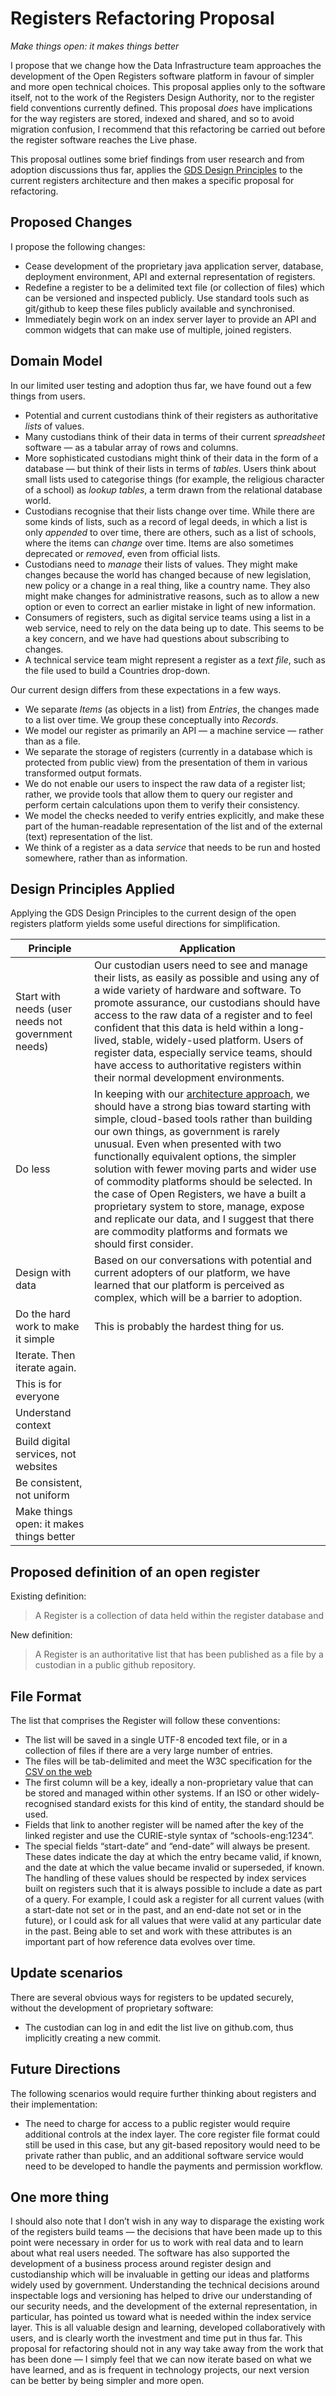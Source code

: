 # Registers Refactoring Proposal

*Make things open: it makes things better*

I propose that we change how the Data Infrastructure team approaches the development of the Open Registers software platform in favour of simpler and more open technical choices. This proposal applies only to the software itself, not to the work of the Registers Design Authority, nor to the register field conventions currently defined. This proposal _does_ have implications for the way registers are stored, indexed and shared, and so to avoid migration confusion, I recommend that this refactoring be carried out before the register software reaches the Live phase.

This proposal outlines some brief findings from user research and from adoption discussions thus far, applies the [GDS Design Principles](https://www.gov.uk/design-principles) to the current registers architecture and then makes a specific proposal for refactoring.

## Proposed Changes

I propose the following changes:

* Cease development of the proprietary java application server, database, deployment environment, API and external representation of registers.
* Redefine a register to be a delimited text file (or collection of files) which can be versioned and inspected publicly. Use standard tools such as git/github to keep these files publicly available and synchronised.
* Immediately begin work on an index server layer to provide an API and common widgets that can make use of multiple, joined registers.

## Domain Model

In our limited user testing and adoption thus far, we have found out a few things from users.

* Potential and current custodians think of their registers as authoritative *lists* of values.
* Many custodians think of their data in terms of their current *spreadsheet* software — as a tabular array of rows and columns.
* More sophisticated custodians might think of their data in the form of a database — but think of their lists in terms of *tables*. Users think about small lists used to categorise things (for example, the religious character of a school) as *lookup tables*, a term drawn from the relational database world.
* Custodians recognise that their lists change over time. While there are some kinds of lists, such as a record of legal deeds, in which a list is only *appended* to over time, there are others, such as a list of schools, where the items can *change* over time. Items are also sometimes deprecated or *removed*, even from official lists.
* Custodians need to *manage* their lists of values. They might make changes because the world has changed because of new legislation, new policy or a change in a real thing, like a country name. They also might make changes for administrative reasons, such as to allow a new option or even to correct an earlier mistake in light of new information.
* Consumers of registers, such as digital service teams using a list in a web service, need to rely on the data being up to date. This seems to be a key concern, and we have had questions about subscribing to changes.
* A technical service team might represent a register as a *text file*, such as the file used to build a Countries drop-down.

Our current design differs from these expectations in a few ways. 

* We separate *Items* (as objects in a list) from *Entries*, the changes made to a list over time. We group these conceptually into *Records*.
* We model our register as primarily an API — a machine service — rather than as a file.
* We separate the storage of registers (currently in a database which is protected from public view) from the presentation of them in various transformed output formats.
* We do not enable our users to inspect the raw data of a register list; rather, we provide tools that allow them to query our register and perform certain calculations upon them to verify their consistency.
* We model the checks needed to verify entries explicitly, and make these part of the human-readable representation of the list and of the external (text) representation of the list.
* We think of a register as a data *service* that needs to be run and hosted somewhere, rather than as information.


## Design Principles Applied

Applying the GDS Design Principles to the current design of the open registers platform yields some useful directions for simplification.

| Principle | Application |
| --- | --- |
| Start with needs (user needs not government needs) | Our custodian users need to see and manage their lists, as easily as possible and using any of a wide variety of hardware and software. To promote assurance, our custodians should have access to the raw data of a register and to feel confident that this data is held within a long-lived, stable, widely-used platform. Users of register data, especially service teams, should have access to authoritative registers within their normal development environments. |
| Do less | In keeping with our [architecture approach](https://governmenttechnology.blog.gov.uk/2016/07/05/introducing-our-architecture-approach-and-principles/), we should have a strong bias toward starting with simple, cloud-based tools rather than building our own things, as government is rarely unusual. Even when presented with two functionally equivalent options, the simpler solution with fewer moving parts and wider use of commodity platforms should be selected. In the case of Open Registers, we have a built a proprietary system to store, manage, expose and replicate our data, and I suggest that there are commodity platforms and formats we should first consider. |
| Design with data | Based on our conversations with potential and current adopters of our platform, we have learned that our platform is perceived as complex, which will be a barrier to adoption. |
| Do the hard work to make it simple | This is probably the hardest thing for us. |
| Iterate. Then iterate again. |  |
| This is for everyone |  |
| Understand context |  |
| Build digital services, not websites |  |
| Be consistent, not uniform |  |
| Make things open: it makes things better |  |



## Proposed definition of an open register

Existing definition:

> A Register is a collection of data held within the register database and 

New definition:

> A Register is an authoritative list that has been published as a file by a custodian in a public github repository. 


## File Format

The list that comprises the Register will follow these conventions:

* The list will be saved in a single UTF-8 encoded text file, or in a collection of files if there are a very large number of entries.
* The files will be tab-delimited and meet the W3C specification for the [CSV on the web](https://www.w3.org/TR/2015/REC-tabular-data-model-20151217/)
* The first column will be a key, ideally a non-proprietary value that can be stored and managed within other systems. If an ISO or other widely-recognised standard exists for this kind of entity, the standard should be used.
* Fields that link to another register will be named after the key of the linked register and use the CURIE-style syntax of “schools-eng:1234”.
* The special fields “start-date” and “end-date” will always be present. These dates indicate the day at which the entry became valid, if known, and the date at which the value became invalid or superseded, if known. The handling of these values should be respected by index services built on registers such that it is always possible to include a date as part of a query. For example, I could ask a register for all current values (with a start-date not set or in the past, and an end-date not set or in the future), or I could ask for all values that were valid at any particular date in the past. Being able to set and work with these attributes is an important part of how reference data evolves over time.



## Update scenarios

There are several obvious ways for registers to be updated securely, without the development of proprietary software:

* The custodian can log in and edit the list live on github.com, thus implicitly creating a new commit.

## Future Directions

The following scenarios would require further thinking about registers and their implementation:

* The need to charge for access to a public register would require additional controls at the index layer. The core register file format could still be used in this case, but any git-based repository would need to be private rather than public, and an additional software service would need to be developed to handle the payments and permission workflow.


## One more thing

I should also note that I don’t wish in any way to disparage the existing work of the registers build teams — the decisions that have been made up to this point were necessary in order for us to work with real data and to learn about what real users needed. The software has also supported the development of a business process around register design and custodianship which will be invaluable in getting our ideas and platforms widely used by government. Understanding the technical decisions around inspectable logs and versioning has helped to drive our understanding of our security needs, and the development of the external representation, in particular, has pointed us toward what is needed within the index service layer. This is all valuable design and learning, developed collaboratively with users, and is clearly worth the investment and time put in thus far. This proposal for refactoring should not in any way take away from the work that has been done — I simply feel that we can now iterate based on what we have learned, and as is frequent in technology projects, our next version can be better by being simpler and more open.
